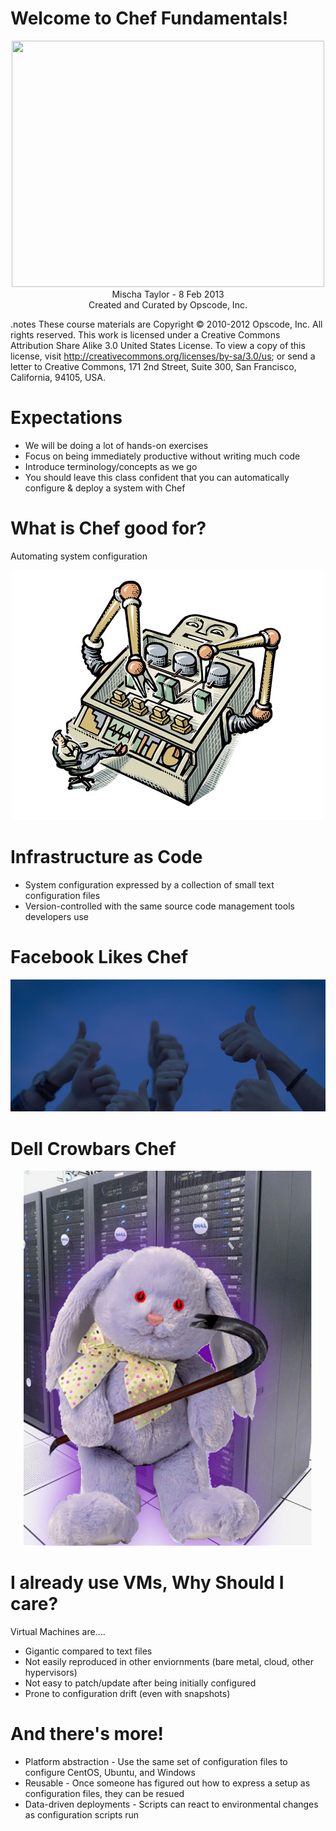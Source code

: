 # Welcome to Chef Fundamentals!

<center><img src="../images/oc-chef-logo.png" height="394" width="500" /></center>

<center>Mischa Taylor - 8 Feb 2013</center>

<center>Created and Curated by Opscode, Inc.</center>

.notes These course materials are Copyright © 2010-2012 Opscode,
Inc. All rights reserved.  This work is licensed under a Creative
Commons Attribution Share Alike 3.0 United States License. To view a
copy of this license, visit
http://creativecommons.org/licenses/by-sa/3.0/us; or send a letter to
Creative Commons, 171 2nd Street, Suite 300, San Francisco,
California, 94105, USA.

# Expectations

* We will be doing a lot of hands-on exercises
* Focus on being immediately productive without writing much code
* Introduce terminology/concepts as we go
* You should leave this class confident that you can automatically configure & deploy a system with Chef

# What is Chef good for?

Automating system configuration

<center><img src="../images/automate.png"/></center>

# Infrastructure as Code

* System configuration expressed by a collection of small text configuration files
* Version-controlled with the same source code management tools developers use

# Facebook Likes Chef

<center><img src="../images/facebook-likes-opscode-and-private-chef.jpeg"/></center>

# Dell Crowbars Chef

<center><img src="../images/crowbar.png" width="462" height="600"/></center>

# I already use VMs, Why Should I care?

Virtual Machines are....

* Gigantic compared to text files
* Not easily reproduced in other enviornments (bare metal, cloud, other hypervisors)
* Not easy to patch/update after being initially configured
* Prone to configuration drift (even with snapshots)

# And there's more!

* Platform abstraction - Use the same set of configuration files to configure CentOS, Ubuntu, and Windows
* Reusable - Once someone has figured out how to express a setup as configuration files, they can be resued
* Data-driven deployments - Scripts can react to environmental changes as configuration scripts run
